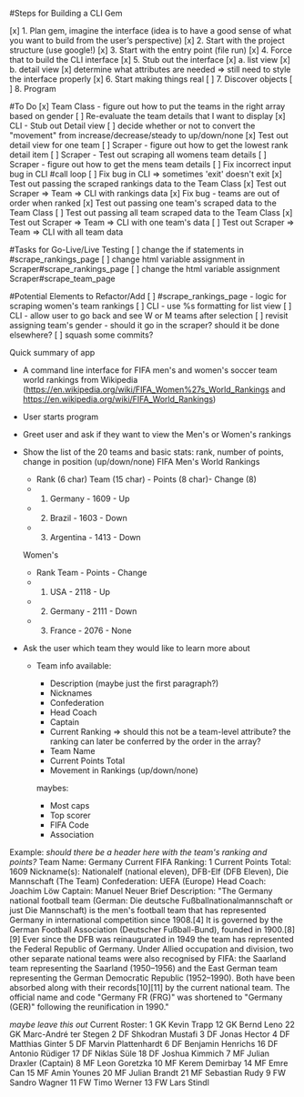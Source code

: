 #Steps for Building a CLI Gem

[x] 1. Plan gem, imagine the interface (idea is to have a good sense of what you want to build from the user’s perspective)
[x] 2. Start with the project structure (use google!)
[x] 3. Start with the entry point (file run)
[x] 4. Force that to build the CLI interface
[x] 5. Stub out the interface
  [x] a. list view
  [x] b. detail view
    [x] determine what attributes are needed
  => still need to style the interface properly
[x] 6. Start making things real
[ ] 7. Discover objects
[ ] 8. Program

#To Do
[x] Team Class - figure out how to put the teams in the right array based on gender
[ ] Re-evaluate the team details that I want to display
[x] CLI - Stub out Detail view
[ ] decide whether or not to convert the "movement" from increase/decrease/steady to up/down/none
[x] Test out detail view for one team
[ ] Scraper - figure out how to get the lowest rank detail item
[ ] Scraper - Test out scraping all womens team details
[ ] Scraper - figure out how to get the mens team details
[ ] Fix incorrect input bug in CLI #call loop
[ ] Fix bug in CLI => sometimes 'exit' doesn't exit 
[x] Test out passing the scraped rankings data to the Team Class
[x] Test out Scraper => Team => CLI with rankings data
[x] Fix bug - teams are out of order when ranked
[x] Test out passing one team's scraped data to the Team Class
[ ] Test out passing all team scraped data to the Team Class
[x] Test out Scraper => Team => CLI with one team's data
[ ] Test out Scraper => Team => CLI with all team data

#Tasks for Go-Live/Live Testing
[ ] change the if statements in #scrape_rankings_page
[ ] change html variable assignment in Scraper#scrape_rankings_page
[ ] change the html variable assignment Scraper#scrape_team_page

#Potential Elements to Refactor/Add
[ ] #scrape_rankings_page - logic for scraping women's team rankings
[ ] CLI - use %s formatting for list view
[ ] CLI - allow user to go back and see W or M teams after selection
[ ] revisit assigning team's gender - should it go in the scraper? should it be done elsewhere?
[ ] squash some commits?


Quick summary of app

+ A command line interface for FIFA men's and women's soccer team world rankings from Wikipedia (https://en.wikipedia.org/wiki/FIFA_Women%27s_World_Rankings and https://en.wikipedia.org/wiki/FIFA_World_Rankings)

+ User starts program

+ Greet user and ask if they want to view the Men's or Women's rankings

+ Show the list of the 20 teams and basic stats: rank, number of points, change in position (up/down/none)
  FIFA Men's World Rankings
  + Rank (6 char)  Team (15 char) - Points (8 char)- Change (8)
  + 1.   Germany - 1609 - Up
  + 2.   Brazil - 1603 - Down
  + 3.   Argentina - 1413 - Down

  Women's
  + Rank   Team - Points - Change
  + 1.   USA - 2118 - Up
  + 2.   Germany - 2111 - Down
  + 3.   France - 2076 - None


+ Ask the user which team they would like to learn more about
  + Team info available:
    + Description (maybe just the first paragraph?)
    + Nicknames
    + Confederation
    + Head Coach
    + Captain
    + Current Ranking => should this not be a team-level attribute? the ranking can later be conferred by the order in the array?
    + Team Name
    + Current Points Total
    + Movement in Rankings (up/down/none)

    maybes:
    + Most caps
    + Top scorer
    + FIFA Code
    + Association

Example:
*should there be a header here with the team's ranking and points?*
Team Name: Germany
Current FIFA Ranking: 1
Current Points Total: 1609
Nickname(s): Nationalelf (national eleven), DFB-Elf (DFB Eleven), Die Mannschaft (The Team)
Confederation: UEFA (Europe)
Head Coach: Joachim Löw
Captain: Manuel Neuer
Brief Description:
"The Germany national football team (German: Die deutsche Fußballnationalmannschaft or just Die Mannschaft) is the men's football team that has represented Germany in international competition since 1908.[4] It is governed by the German Football Association (Deutscher Fußball-Bund), founded in 1900.[8][9] Ever since the DFB was reinaugurated in 1949 the team has represented the Federal Republic of Germany. Under Allied occupation and division, two other separate national teams were also recognised by FIFA: the Saarland team representing the Saarland (1950–1956) and the East German team representing the German Democratic Republic (1952–1990). Both have been absorbed along with their records[10][11] by the current national team. The official name and code "Germany FR (FRG)" was shortened to "Germany (GER)" following the reunification in 1990."

*maybe leave this out*
Current Roster:
1	GK	Kevin Trapp
12	GK	Bernd Leno
22	GK	Marc-André ter Stegen
2	DF	Shkodran Mustafi
3	DF	Jonas Hector
4	DF	Matthias Ginter
5	DF	Marvin Plattenhardt
6	DF	Benjamin Henrichs
16	DF	Antonio Rüdiger
17	DF	Niklas Süle
18	DF	Joshua Kimmich
7	MF	Julian Draxler (Captain)
8	MF	Leon Goretzka
10	MF	Kerem Demirbay
14	MF	Emre Can
15	MF	Amin Younes
20	MF	Julian Brandt
21	MF	Sebastian Rudy
9	FW	Sandro Wagner
11	FW	Timo Werner
13	FW	Lars Stindl
